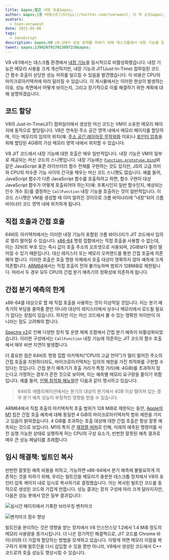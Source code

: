 ```yaml
---
title: &apos;짧은 내장 호출&apos;
author: &apos;[툰 버웨스트](https://twitter.com/tverwaes), 더 빅 쇼트&apos;
avatars:
  - toon-verwaest
date: 2021-05-06
tags:
  - JavaScript
description: &apos;V8 v9.1에서 성능 문제를 피하기 위해 데스크톱에서 내장 기능을 일시적으로 비활성화했습니다.&apos;
tweet: &apos;1394267917013897216&apos;
---
```


V8 v9.1에서는 데스크톱 환경에서 [내장 기능](https://v8.dev/blog/embedded-builtins)을 일시적으로 비활성화했습니다. 내장 기능은 메모리 사용을 크게 개선하지만, 내장 기능과 JIT(Just-In-Time) 컴파일된 코드 간 함수 호출이 상당한 성능 저하를 일으킬 수 있음을 발견했습니다. 이 비용은 CPU의 마이크로아키텍처에 따라 달라질 수 있습니다. 이 게시물에서는 이러한 현상이 발생하는 이유, 성능 측면에서 어떻게 보이는지, 그리고 장기적으로 이를 해결하기 위한 계획에 대해 설명하겠습니다.

<!--truncate-->
## 코드 할당

V8의 Just-In-Time(JIT) 컴파일러에서 생성된 머신 코드는 VM이 소유한 메모리 페이지에 동적으로 할당됩니다. V8은 연속된 주소 공간 영역 내에서 메모리 페이지를 할당하며, 이는 메모리의 임의의 위치(예: [주소 공간 레이아웃 무작위화](https://en.wikipedia.org/wiki/Address_space_layout_randomization) 이유)나 [포인터 압축](https://v8.dev/blog/pointer-compression)을 위해 할당된 4GiB의 가상 메모리 영역 내에서 위치할 수 있습니다.

V8 JIT 코드에서 내장 기능에 대한 호출은 매우 일반적입니다. 내장 기능은 VM의 일부로 제공되는 머신 코드의 스니펫입니다. 내장 기능에는 [`Function.prototype.bind`](https://developer.mozilla.org/docs/Web/JavaScript/Reference/Global_objects/Function/bind)와 같은 JavaScript 표준 라이브러리 함수 전체를 구현하는 것도 있지만, JS의 고급 의미와 CPU의 저수준 기능 사이의 간극을 메우는 머신 코드 스니펫도 많습니다. 예를 들어, JavaScript 함수가 다른 JavaScript 함수를 호출하려고 하면, 함수 구현이 대상 JavaScript 함수가 어떻게 호출되어야 하는지(예: 프록시인지 일반 함수인지, 예상되는 인수 개수 등)를 결정하는 `CallFunction` 내장 기능을 호출하는 것이 일반적입니다. 이 코드 스니펫은 VM을 생성할 때 이미 알려진 것이므로 크롬 바이너리에 "내장"되어 크롬 바이너리 코드 영역 내에 위치하게 됩니다.

## 직접 호출과 간접 호출

64비트 아키텍처에서는 이러한 내장 기능이 포함된 크롬 바이너리가 JIT 코드에서 임의로 멀리 떨어질 수 있습니다. [x86-64](https://en.wikipedia.org/wiki/X86-64) 명령 집합에서는 직접 호출을 사용할 수 없는데, 이는 32비트 부호 있는 즉시 값이 호출 주소의 오프셋으로 사용되며, 2GiB보다 멀리 떨어질 수 있기 때문입니다. 대신 레지스터 또는 메모리 오퍼랜드를 통한 간접 호출에 의존해야 합니다. 이러한 호출은 호출 명령 자체에서 호출 대상이 명확하지 않아 예측에 크게 의존합니다. [ARM64](https://en.wikipedia.org/wiki/AArch64)에서는 직접 호출이 전혀 불가능하며 범위가 128MiB로 제한됩니다. 따라서 두 경우 모두 CPU의 간접 분기 예측기의 정확성에 의존하게 됩니다.

## 간접 분기 예측의 한계

x86-64를 대상으로 할 때 직접 호출을 사용하는 것이 이상적일 것입니다. 이는 분기 예측기의 부담을 줄여줄 뿐만 아니라 대상이 레지스터에서 상수나 메모리에서 로드될 필요가 없다는 장점이 있습니다. 하지만 이는 머신 코드에서 볼 수 있는 명확한 차이만이 아니라는 점도 고려해야 합니다.

[Spectre v2](https://googleprojectzero.blogspot.com/2018/01/reading-privileged-memory-with-side.html)로 인해 다양한 장치 및 운영 체제 조합에서 간접 분기 예측이 비활성화되었습니다. 이러한 구성에서는 `CallFunction` 내장 기능에 의존하는 JIT 코드의 함수 호출에서 매우 비싼 지연이 발생합니다.

더 중요한 점은 64비트 명령 집합 아키텍처(“CPU의 고급 언어”)가 멀리 떨어진 주소의 간접 호출을 지원하더라도, 마이크로아키텍처는 임의의 제한을 가진 최적화를 구현할 수 있다는 것입니다. 간접 분기 예측기가 호출 거리가 특정 거리(예: 4GiB)를 초과하지 않는다고 가정하는 경우가 흔한 것으로 보이며, 이는 예측별 메모리 요구량을 줄이기 위함입니다. 예를 들어, [인텔 최적화 매뉴얼](https://www.intel.com/content/dam/www/public/us/en/documents/manuals/64-ia-32-architectures-optimization-manual.pdf)은 다음과 같이 명시하고 있습니다:

> 64비트 애플리케이션에서는 분기의 대상이 분기에서 4GB 이상 떨어져 있는 경우 분기 예측 성능이 부정적인 영향을 받을 수 있습니다.

ARM64에서 직접 호출의 아키텍처적 호출 범위가 128 MiB로 제한되는 동안, [Apple의 M1](https://en.wikipedia.org/wiki/Apple_M1) 칩은 간접 호출 예측에 대해 동일한 4 GiB의 마이크로아키텍처적 범위 제한을 가지고 있음이 밝혀졌습니다. 4 GiB를 초과하는 호출 대상에 대한 간접 호출은 항상 잘못 예측되는 것으로 보입니다. M1의 특히 큰 [재정렬 버퍼](https://en.wikipedia.org/wiki/Re-order_buffer)로 인해, 미래의 예측된 명령어를 사전 실행 가능한 상태로 실행하게 하는 CPU의 구성 요소가, 빈번한 잘못된 예측 결과로 매우 큰 성능 페널티를 초래합니다.

## 임시 해결책: 빌트인 복사

빈번한 잘못된 예측 비용을 피하고, 가능하면 x86-64에서 분기 예측에 불필요하게 의존하는 것을 피하기 위해, 우리는 빌트인을 메모리가 충분한 데스크톱 장치에서 V8의 포인터 압축 케이지 내로 임시로 복사하기로 결정했습니다. 이는 복사된 빌트인 코드를 동적으로 생성된 코드와 가깝게 만듭니다. 성능 결과는 장치 구성에 따라 크게 달라지지만, 다음은 성능 봇에서 얻은 일부 결과입니다:

![실시간 페이지에서 기록한 브라우징 벤치마크](/_img/short-builtin-calls/v8-browsing.svg)

![벤치마크 점수 향상](/_img/short-builtin-calls/benchmarks.svg)

빌트인을 분리하는 것은 영향을 받는 장치에서 V8 인스턴스당 1.2에서 1.4 MiB 정도의 메모리 사용량을 증가시킵니다. 더 나은 장기적인 해결책으로, JIT 코드를 Chrome 바이너리와 더 가깝게 할당하는 방법을 모색하고 있습니다. 이렇게 하면 메모리 이점을 복구하기 위해 빌트인을 다시 삽입할 수 있을 뿐만 아니라, V8에서 생성된 코드에서 C++ 코드로의 호출 성능도 향상시킬 수 있습니다.
